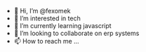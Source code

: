 - 👋 Hi, I’m @fexomek
- 👀 I’m interested in tech
- 🌱 I’m currently learning javascript
- 💞️ I’m looking to collaborate on erp systems
- 📫 How to reach me ...

<!---
fexomek/fexomek is a ✨ special ✨ repository because its `README.md` (this file) appears on your GitHub profile.
You can click the Preview link to take a look at your changes.
--->
